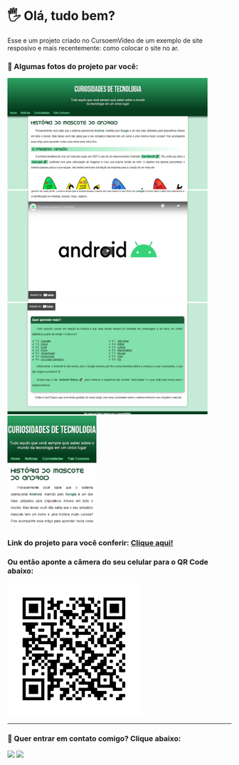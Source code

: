 # 🖐 Olá, tudo bem? 
Esse e um projeto criado no CursoemVídeo de um exemplo de site resposivo e mais recentemente: como colocar o site no ar. 

### 📸 Algumas fotos do projeto par você: 

<div> 
  <img src="imagens/fotoprojeto1.png" alt="Foto do projeto" style="width: 450px; height: 250px; display: inline;">
  <img src="imagens/fotoprojeto2.png" alt="Foto do projeto" style="width: 450px; height: 250px; display: inline;">
  <img src="imagens/fotoprojeto3.png" alt="Foto do projeto" style="width: 450px; height: 250px; display: inline;">
  <img src="imagens/fotoprojeto4.png" alt="Foto do projeto" style="width: 200px; height: 250px; display: inline;">
</div>

### Link do projeto para você conferir: <a href="https://hugocamposarimathea.github.io/projeto-android/" alt="Link do projeto">Clique aqui!</a>
### Ou então aponte a câmera do seu celular para o QR Code abaixo: 
<img src="imagens/frame.png" alt="QR Code do projeto">

<hr>

### 📧 Quer entrar em contato comigo? Clique abaixo: 

 <a href = "mailto: hugocamposarimathea@gmail.com"><img src="https://img.shields.io/badge/Gmail-D14836?style=for-the-badge&logo=gmail&logoColor=white" target="_blank"></a>
  <a href="https://www.linkedin.com/in/hugocamposarimathea" target="_blank"><img src="https://img.shields.io/badge/-LinkedIn-%230077B5?style=for-the-badge&logo=linkedin&logoColor=white" target="_blank"></a> 
 </div><br/>
